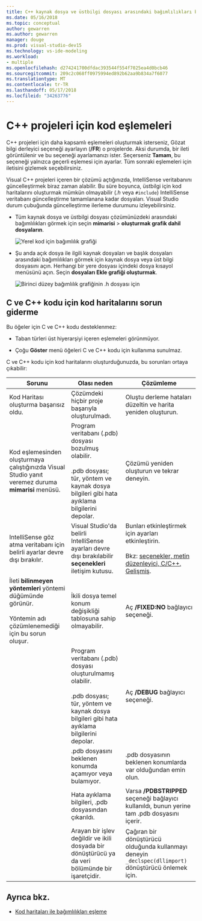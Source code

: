 ```yaml
---
title: C++ kaynak dosya ve üstbilgi dosyası arasındaki bağımlılıkları bakın
ms.date: 05/16/2018
ms.topic: conceptual
author: gewarren
ms.author: gewarren
manager: douge
ms.prod: visual-studio-dev15
ms.technology: vs-ide-modeling
ms.workload:
- multiple
ms.openlocfilehash: d274241700dfdac393544f554f7025ea4d0bcb46
ms.sourcegitcommit: 209c2c068ff0975994ed892b62aa9b834a7f6077
ms.translationtype: MT
ms.contentlocale: tr-TR
ms.lasthandoff: 05/17/2018
ms.locfileid: "34263776"
---
```

# <a name="code-maps-for-c-projects"></a>C++ projeleri için kod eşlemeleri

C++ projeleri için daha kapsamlı eşlemeleri oluşturmak isterseniz, Gözat bilgi derleyici seçeneği ayarlayın (**/FR**) o projelerde. Aksi durumda, bir ileti görüntülenir ve bu seçeneği ayarlamanızı ister. Seçerseniz **Tamam**, bu seçeneği yalnızca geçerli eşlemesi için ayarlar. Tüm sonraki eşlemeleri için iletisini gizlemek seçebilirsiniz.

Visual C++ projeleri içeren bir çözümü açtığınızda, IntelliSense veritabanını güncelleştirmek biraz zaman alabilir. Bu süre boyunca, üstbilgi için kod haritalarını oluşturmak mümkün olmayabilir (*.h* veya `#include`) IntelliSense veritabanı güncelleştirme tamamlanana kadar dosyaları. Visual Studio durum çubuğunda güncelleştirme ilerleme durumunu izleyebilirsiniz.

- Tüm kaynak dosya ve üstbilgi dosyası çözümünüzdeki arasındaki bağımlılıkları görmek için seçin **mimarisi** > **oluşturmak grafik dahil dosyaların**.

   ![Yerel kod için bağımlılık grafiği](../modeling/media/dependencygraphgeneral_nativecode.png)

- Şu anda açık dosya ile ilgili kaynak dosyaları ve başlık dosyaları arasındaki bağımlılıkları görmek için kaynak dosya veya üst bilgi dosyasını açın. Herhangi bir yere dosyası içindeki dosya kısayol menüsünü açın. Seçin **dosyaları Ekle grafiği oluşturmak**.

   ![Birinci düzey bağımlılık grafiğinin .h dosyası için](../modeling/media/dependencygraph_native_firstlevel.png)

## <a name="troubleshoot-code-maps-for-c-and-c-code"></a>C ve C++ kodu için kod haritalarını sorun giderme

Bu öğeler için C ve C++ kodu desteklenmez:

- Taban türleri üst hiyerarşiyi içeren eşlemeleri görünmüyor.

- Çoğu **Göster** menü öğeleri C ve C++ kodu için kullanıma sunulmaz.

C ve C++ kodu için kod haritalarını oluşturduğunuzda, bu sorunları ortaya çıkabilir:

|**Sorunu**|**Olası neden**|**Çözümleme**|
|---------------|------------------------|--------------------|
|Kod Haritası oluşturma başarısız oldu.|Çözümdeki hiçbir proje başarıyla oluşturulmadı.|Oluştu derleme hataları düzeltin ve harita yeniden oluşturun.|
|Kod eşlemesinden oluşturmaya çalıştığınızda Visual Studio yanıt veremez duruma **mimarisi** menüsü.|Program veritabanı (.pdb) dosyası bozulmuş olabilir.<br /><br /> .pdb dosyası; tür, yöntem ve kaynak dosya bilgileri gibi hata ayıklama bilgilerini depolar.|Çözümü yeniden oluşturun ve tekrar deneyin.|
|IntelliSense göz atma veritabanı için belirli ayarlar devre dışı bırakılır.|Visual Studio'da belirli IntelliSense ayarları devre dışı bırakılabilir **seçenekleri** iletişim kutusu.|Bunları etkinleştirmek için ayarları etkinleştirin.<br /><br /> Bkz: [seçenekler, metin düzenleyici, C/C++, Gelişmiş](../ide/reference/options-text-editor-c-cpp-advanced.md).|
|İleti **bilinmeyen yöntemleri** yöntemi düğümünde görünür.<br /><br /> Yöntemin adı çözümlenemediği için bu sorun oluşur.|İkili dosya temel konum değişikliği tablosuna sahip olmayabilir.|Aç **/FIXED:NO** bağlayıcı seçeneği.|
||Program veritabanı (.pdb) dosyası oluşturulmamış olabilir.<br /><br /> .pdb dosyası; tür, yöntem ve kaynak dosya bilgileri gibi hata ayıklama bilgilerini depolar.|Aç **/DEBUG** bağlayıcı seçeneği.|
||.pdb dosyasını beklenen konumda açamıyor veya bulamıyor.|.pdb dosyasının beklenen konumlarda var olduğundan emin olun.|
||Hata ayıklama bilgileri, .pdb dosyasından çıkarıldı.|Varsa **/PDBSTRIPPED** seçeneği bağlayıcı kullanıldı, bunun yerine tam .pdb dosyasını içerir.|
||Arayan bir işlev değildir ve ikili dosyada bir dönüştürücü ya da veri bölümünde bir işaretçidir.|Çağıran bir dönüştürücü olduğunda kullanmayı deneyin `_declspec(dllimport)` dönüştürücü önlemek için.|

## <a name="see-also"></a>Ayrıca bkz.

- [Kod haritaları ile bağımlılıkları eşleme](../modeling/map-dependencies-across-your-solutions.md)